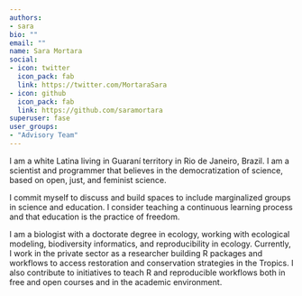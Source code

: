 ```yaml
---
authors:
- sara
bio: ""
email: ""
name: Sara Mortara
social:
- icon: twitter
  icon_pack: fab
  link: https://twitter.com/MortaraSara
- icon: github
  icon_pack: fab
  link: https://github.com/saramortara
superuser: fase
user_groups:
- "Advisory Team"
---
```


I am a white Latina living in Guaraní territory in Rio de Janeiro, Brazil. I am a scientist and programmer that believes in the democratization of science, based on open, just, and feminist science.

I commit myself to discuss and build spaces to include marginalized groups in science and education. I consider teaching a continuous learning process and that education is the practice of freedom.

I am a biologist with a doctorate degree in ecology, working with ecological modeling, biodiversity informatics, and reproducibility in ecology. Currently, I work in the private sector as a researcher building R packages and workflows to access restoration and conservation strategies in the Tropics. I also contribute to initiatives to teach R and reproducible workflows both in free and open courses and in the academic environment.
